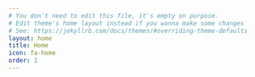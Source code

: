 ```yaml
---
# You don't need to edit this file, it's empty on purpose.
# Edit theme's home layout instead if you wanna make some changes
# See: https://jekyllrb.com/docs/themes/#overriding-theme-defaults
layout: home
title: Home
icon: fa-home
order: 1
---
```


<link rel="shortcut icon" href="/assets/images/portfolio/favicon.ico" type="image/x-icon" />